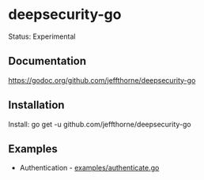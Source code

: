 # deepsecurity-go

Status: Experimental<br/>

Documentation
----
https://godoc.org/github.com/jeffthorne/deepsecurity-go<br/>

Installation
----

Install: go get -u github.com/jeffthorne/deepsecurity-go


Examples
----
* Authentication - [examples/authenticate.go](examples/authenticate.go)
